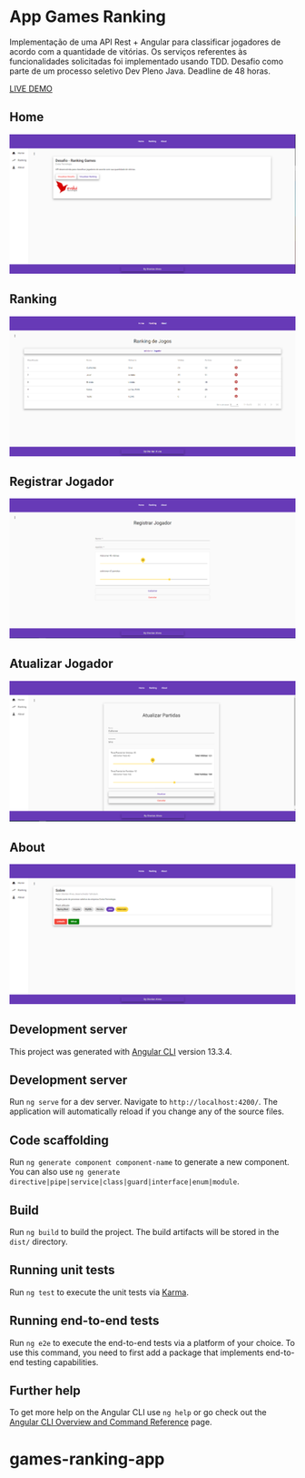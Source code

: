 # App Games Ranking
Implementação de uma API Rest + Angular para classificar jogadores de acordo com a quantidade de vitórias. Os serviços referentes às funcionalidades solicitadas foi implementado usando TDD.
Desafio como parte de um processo seletivo Dev Pleno Java. Deadline de 48 horas.

<a href="https://games-ranking-app.herokuapp.com/">LIVE DEMO</a>

## Home
<img src="https://github.com/dionlan/games-ranking-app/blob/main/src/assets/img/home.PNG?raw=true?raw=true" alt="Home"/>

## Ranking
<img src="https://github.com/dionlan/games-ranking-app/blob/main/src/assets/img/ranking.PNG?raw=true" alt="Ranking"/>

## Registrar Jogador
<img src="https://github.com/dionlan/games-ranking-app/blob/main/src/assets/img/cadastro%20jogador.PNG?raw=true" alt="Registrar Jogador"/>

## Atualizar Jogador
<img src="https://github.com/dionlan/games-ranking-app/blob/main/src/assets/img/atualizar.PNG?raw=true" alt="Atualizar Jogador"/>

## About
<img src="https://github.com/dionlan/games-ranking-app/blob/main/src/assets/img/about.PNG?raw=true" alt="About"/>

## Development server
This project was generated with [Angular CLI](https://github.com/angular/angular-cli) version 13.3.4.

## Development server

Run `ng serve` for a dev server. Navigate to `http://localhost:4200/`. The application will automatically reload if you change any of the source files.

## Code scaffolding

Run `ng generate component component-name` to generate a new component. You can also use `ng generate directive|pipe|service|class|guard|interface|enum|module`.

## Build

Run `ng build` to build the project. The build artifacts will be stored in the `dist/` directory.

## Running unit tests

Run `ng test` to execute the unit tests via [Karma](https://karma-runner.github.io).

## Running end-to-end tests

Run `ng e2e` to execute the end-to-end tests via a platform of your choice. To use this command, you need to first add a package that implements end-to-end testing capabilities.

## Further help

To get more help on the Angular CLI use `ng help` or go check out the [Angular CLI Overview and Command Reference](https://angular.io/cli) page.
# games-ranking-app
